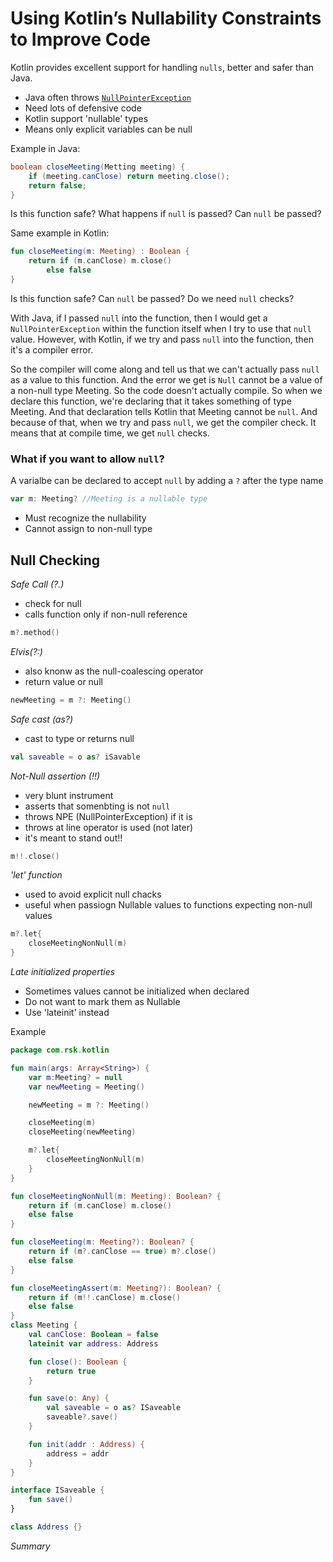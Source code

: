 # Using Kotlin’s Nullability Constraints to Improve Code

Kotlin provides excellent support for handling `nulls`, better and safer than Java.

- Java often throws [`NullPointerException`](https://www.geeksforgeeks.org/null-pointer-exception-in-java/)
- Need lots of defensive code
- Kotlin support 'nullable' types
- Means only explicit variables can be null

Example in Java:

```java
boolean closeMeeting(Metting meeting) {
    if (meeting.canClose) return meeting.close();
    return false;
}
```

Is this function safe? What happens if `null` is passed? Can `null` be passed?

Same example in Kotlin:

```kotlin
fun closeMeeting(m: Meeting) : Boolean {
    return if (m.canClose) m.close()
        else false
}
```

Is this function safe? Can `null` be passed? Do we need `null` checks?

With Java, if I passed `null` into the function, then I would get a `NullPointerException` within the function itself when I try to use that `null` value. However, with Kotlin, if we try and pass `null` into the function, then it's a compiler error.

So the compiler will come along and tell us that we can't actually pass `null` as a value to this function. And the error we get is `Null` cannot be a value of a non-null type Meeting. So the code doesn't actually compile. So when we declare this function, we're declaring that it takes something of type Meeting. And that declaration tells Kotlin that Meeting cannot be `null`. And because of that, when we try and pass `null`, we get the compiler check. It means that at compile time, we get `null` checks.

### What if you want to allow `null`?

A varialbe can be declared to accept `null` by adding a `?` after the type name

```kotlin
var m: Meeting? //Meeting is a nullable type
```

- Must recognize the nullability
- Cannot assign to non-null type

## Null Checking

_Safe Call (?.)_

- check for null
- calls function only if non-null reference

```kotlin
m?.method()
```

_Elvis(?:)_

- also knonw as the null-coalescing operator
- return value or null

```kotlin
newMeeting = m ?: Meeting()
```

_Safe cast (as?)_

- cast to type or returns null

```kotlin
val saveable = o as? iSavable
```

_Not-Null assertion (!!)_

- very blunt instrument
- asserts that somenbting is not `null`
- throws NPE (NullPointerException) if it is
- throws at line operator is used (not later)
- it's meant to stand out!!

```kotlin
m!!.close()
```

_'let' function_

- used to avoid explicit null chacks
- useful when passiogn Nullable values to functions expecting non-null values

```kotlin
m?.let{
    closeMeetingNonNull(m)
}
```

_Late initialized properties_

- Sometimes values cannot be initialized when declared
- Do not want to mark them as Nullable
- Use 'lateinit' instead

Example

```kotlin
package com.rsk.kotlin

fun main(args: Array<String>) {
    var m:Meeting? = null
    var newMeeting = Meeting()

    newMeeting = m ?: Meeting()

    closeMeeting(m)
    closeMeeting(newMeeting)

    m?.let{
        closeMeetingNonNull(m)
    }
}

fun closeMeetingNonNull(m: Meeting): Boolean? {
    return if (m.canClose) m.close()
    else false
}

fun closeMeeting(m: Meeting?): Boolean? {
    return if (m?.canClose == true) m?.close()
    else false
}

fun closeMeetingAssert(m: Meeting?): Boolean? {
    return if (m!!.canClose) m.close()
    else false
}
class Meeting {
    val canClose: Boolean = false
    lateinit var address: Address

    fun close(): Boolean {
        return true
    }

    fun save(o: Any) {
        val saveable = o as? ISaveable
        saveable?.save()
    }

    fun init(addr : Address) {
        address = addr
    }
}

interface ISaveable {
    fun save()
}

class Address {}
```

_Summary_
